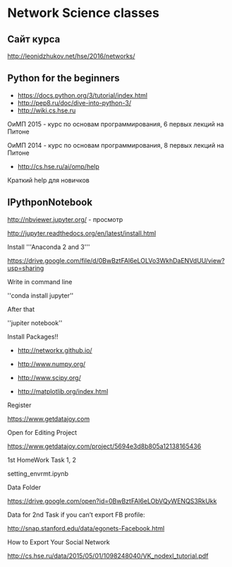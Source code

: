 # Network Science classes

## Сайт курса

http://leonidzhukov.net/hse/2016/networks/

## Python for the beginners

- https://docs.python.org/3/tutorial/index.html
- http://pep8.ru/doc/dive-into-python-3/
- http://wiki.cs.hse.ru 

ОиМП 2015 - курс по основам программирования, 6 первых лекций на Питоне

ОиМП 2014 - курс по основам программирования, 8 первых лекций на Питоне

- http://cs.hse.ru/ai/omp/help

Краткий help для новичков

## IPythponNotebook
http://nbviewer.jupyter.org/ - просмотр

http://jupyter.readthedocs.org/en/latest/install.html

Install '''Anaconda 2 and 3'''

https://drive.google.com/file/d/0BwBztFAl6eLOLVo3WkhDaENVdUU/view?usp=sharing

Write in command line

''conda install jupyter''

After that

''jupiter notebook''

Install Packages!!

* http://networkx.github.io/

* http://www.numpy.org/

* http://www.scipy.org/

* http://matplotlib.org/index.html

Register

https://www.getdatajoy.com

Open for Editing Project

https://www.getdatajoy.com/project/5694e3d8b805a12138165436

1st HomeWork Task 1, 2

setting_envrmt.ipynb

Data Folder

https://drive.google.com/open?id=0BwBztFAl6eLObVQyWENQS3RkUkk

Data for 2nd Task if you can’t export FB profile:

http://snap.stanford.edu/data/egonets-Facebook.html

How to Export Your Social Network

http://cs.hse.ru/data/2015/05/01/1098248040/VK_nodexl_tutorial.pdf

